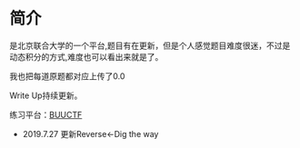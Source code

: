 # 简介

是北京联合大学的一个平台,题目有在更新，但是个人感觉题目难度很迷，不过是动态积分的方式,难度也可以看出来就是了。

我也把每道原题都对应上传了0.0

Write Up持续更新。

练习平台：[BUUCTF](https://buuoj.cn/) 

- 2019.7.27 更新Reverse<-Dig the way
